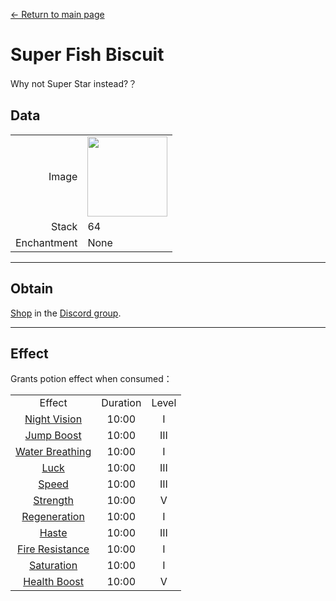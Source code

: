 [← Return to main page](../)
# Super Fish Biscuit
Why not Super Star instead?？

## Data
<table>
    <tr><td align="end">Image</td><td><img src="https://i.imgur.com/FKdV3M1.gif" width="128"/></td></tr>
    <tr><td align="end">Stack</td><td>64</td></tr>
    <tr><td align="end">Enchantment</td><td>None</td></tr>
</table>

---

## Obtain
[Shop](https://discord.com/channels/799977829805981716/1048223592342622289) in the [Discord group](../feature/discord_server.md).

---

## Effect
Grants potion effect when consumed：  

<table>
    <tr><td align="center">Effect</td><td align="center">Duration</td><td align="center">Level</td></tr>
    <tr><td align="center"><a href="https://minecraft.fandom.com/wiki/Night_Vision">Night Vision</a></td><td align="center">10:00</td><td align="center">I</td></tr>
    <tr><td align="center"><a href="https://minecraft.fandom.com/wiki/Jump_Boost">Jump Boost</a></td><td align="center">10:00</td><td align="center">III</td></tr>
    <tr><td align="center"><a href="https://minecraft.fandom.com/wiki/Water_Breathing">Water Breathing</a></td><td align="center">10:00</td><td align="center">I</td></tr>
    <tr><td align="center"><a href="https://minecraft.fandom.com/wiki/Luck">Luck</a></td><td align="center">10:00</td><td align="center">III</td></tr>
    <tr><td align="center"><a href="https://minecraft.fandom.com/wiki/Speed">Speed</a></td><td align="center">10:00</td><td align="center">III</td></tr>
    <tr><td align="center"><a href="https://minecraft.fandom.com/wiki/Strength">Strength</a></td><td align="center">10:00</td><td align="center">V</td></tr>
    <tr><td align="center"><a href="https://minecraft.fandom.com/wiki/Regeneration">Regeneration</a></td><td align="center">10:00</td><td align="center">I</td></tr>
    <tr><td align="center"><a href="https://minecraft.fandom.com/wiki/Haste">Haste</a></td><td align="center">10:00</td><td align="center">III</td></tr>
    <tr><td align="center"><a href="https://minecraft.fandom.com/wiki/Fire_Resistance">Fire Resistance</a></td><td align="center">10:00</td><td align="center">I</td></tr>
    <tr><td align="center"><a href="https://minecraft.fandom.com/wiki/Saturation">Saturation</a></td><td align="center">10:00</td><td align="center">I</td></tr>
    <tr><td align="center"><a href="https://minecraft.fandom.com/wiki/Health_Boost">Health Boost</a></td><td align="center">10:00</td><td align="center">V</td></tr>
</table>
